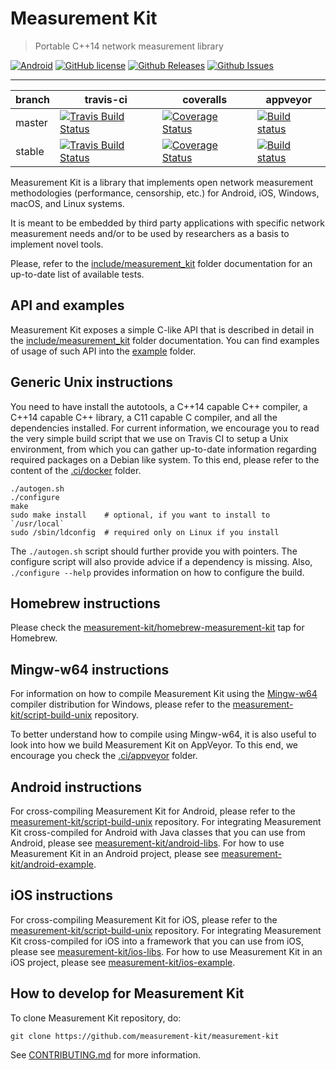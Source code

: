 # Measurement Kit

> Portable C++14 network measurement library

[![Android](https://img.shields.io/bintray/v/measurement-kit/android/android-libs.svg)](https://bintray.com/measurement-kit/android/android-libs/_latestVersion) [![GitHub license](https://img.shields.io/badge/License-BSD%202--Clause-orange.svg)](https://raw.githubusercontent.com/measurement-kit/measurement-kit/master/LICENSE) [![Github Releases](https://img.shields.io/github/release/measurement-kit/measurement-kit.svg)](https://github.com/measurement-kit/measurement-kit/releases) [![Github Issues](https://img.shields.io/github/issues/measurement-kit/measurement-kit.svg)](https://github.com/measurement-kit/measurement-kit/issues)

- - -

| branch | travis-ci | coveralls | appveyor |
|--------|-----------|-----------|----------|
| master | [![Travis Build Status](https://img.shields.io/travis/measurement-kit/measurement-kit/master.svg)](https://travis-ci.org/measurement-kit/measurement-kit) | [![Coverage Status](https://img.shields.io/coveralls/measurement-kit/measurement-kit/master.svg)](https://coveralls.io/github/measurement-kit/measurement-kit?branch=master) | [![Build status](https://ci.appveyor.com/api/projects/status/bvse3kgbp8dpk9ii/branch/master?svg=true)](https://ci.appveyor.com/project/bassosimone/measurement-kit/branch/master) |
| stable | [![Travis Build Status](https://img.shields.io/travis/measurement-kit/measurement-kit/stable.svg)](https://travis-ci.org/measurement-kit/measurement-kit?branch=stable) | [![Coverage Status](https://img.shields.io/coveralls/measurement-kit/measurement-kit/stable.svg)](https://coveralls.io/github/measurement-kit/measurement-kit?branch=stable) | [![Build status](https://ci.appveyor.com/api/projects/status/bvse3kgbp8dpk9ii/branch/stable?svg=true)](https://ci.appveyor.com/project/bassosimone/measurement-kit/branch/stable) |

Measurement Kit is a library that implements open network measurement
methodologies (performance, censorship, etc.) for Android, iOS, Windows,
macOS, and Linux systems.

It is meant to be embedded by third party applications with specific network
measurement needs and/or to be used by researchers as a basis to implement
novel tools.

Please, refer to the [include/measurement_kit](include/measurement_kit)
folder documentation for an up-to-date list of available tests.

## API and examples

Measurement Kit exposes a simple C-like API that is described in detail
in the [include/measurement_kit](include/measurement_kit) folder
documentation. You can find examples of usage of such API into the
[example](example) folder.

## Generic Unix instructions

You need to have install the autotools, a C++14 capable C++ compiler, a C++14
capable C++ library, a C11 capable C compiler, and all the dependencies
installed. For current information, we encourage you to read the very simple
build script that we use on Travis CI to setup a Unix environment, from
which you can gather up-to-date information regarding required packages on
a Debian like system. To this end, please refer to the content of the
[.ci/docker](.ci/docker) folder.

```
./autogen.sh
./configure
make
sudo make install    # optional, if you want to install to `/usr/local`
sudo /sbin/ldconfig  # required only on Linux if you install
```

The `./autogen.sh` script should further provide you with pointers. The
configure script will also provide advice if a dependency is missing. Also,
`./configure --help` provides information on how to configure the build.

## Homebrew instructions

Please check the [measurement-kit/homebrew-measurement-kit](
https://github.com/measurement-kit/homebrew-measurement-kit) tap
for Homebrew.

## Mingw-w64 instructions

For information on how to compile Measurement Kit using the [Mingw-w64](
https://mingw-w64.org/doku.php) compiler distribution for Windows, please refer
to the [measurement-kit/script-build-unix](
https://github.com/measurement-kit/measurement-kit) repository.

To better understand how to compile using Mingw-w64, it is also useful to
look into how we build Measurement Kit on AppVeyor. To this end, we encourage
you check the [.ci/appveyor](.ci/appveyor) folder.

## Android instructions

For cross-compiling Measurement Kit for Android, please refer to the
[measurement-kit/script-build-unix](
https://github.com/measurement-kit/script-build-unix) repository. For
integrating Measurement Kit cross-compiled for Android with Java classes
that you can use from Android, please see [measurement-kit/android-libs](
https://github.com/measurement-kit/android-libs). For how to use Measurement
Kit in an Android project, please see [measurement-kit/android-example](
https://github.com/measurement-kit/android-example).

## iOS instructions

For cross-compiling Measurement Kit for iOS, please refer to the
[measurement-kit/script-build-unix](
https://github.com/measurement-kit/script-build-unix) repository. For
integrating Measurement Kit cross-compiled for iOS into a framework
that you can use from iOS, please see [measurement-kit/ios-libs](
https://github.com/measurement-kit/ios-libs). For how to use Measurement
Kit in an iOS project, please see [measurement-kit/ios-example](
https://github.com/measurement-kit/ios-example).

## How to develop for Measurement Kit

To clone Measurement Kit repository, do:

    git clone https://github.com/measurement-kit/measurement-kit

See [CONTRIBUTING.md](CONTRIBUTING.md) for more information.
